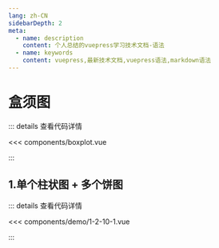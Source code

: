 ```yaml
---
lang: zh-CN
sidebarDepth: 2
meta:
  - name: description
    content: 个人总结的vuepress学习技术文档-语法
  - name: keywords
    content: vuepress,最新技术文档,vuepress语法,markdown语法
---
```


# 盒须图

::: details 查看代码详情

<<< components/boxplot.vue

:::

## 1.单个柱状图 + 多个饼图

  <Container url="https://zhoubichuan.com/resume/?type=echarts&name=1-2-10-1.vue" />

::: details 查看代码详情

<<< components/demo/1-2-10-1.vue

:::